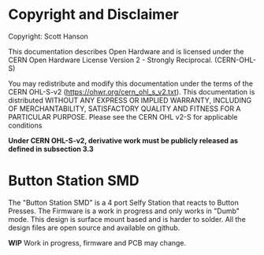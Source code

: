 # Copyright and Disclaimer
Copyright: Scott Hanson

This documentation describes Open Hardware and is licensed under the CERN Open Hardware License Version 2 - Strongly Reciprocal. (CERN-OHL-S)

You may redistribute and modify this documentation under the terms of the CERN OHL-S-v2 (https://ohwr.org/cern_ohl_s_v2.txt). This documentation is distributed WITHOUT ANY EXPRESS OR IMPLIED WARRANTY, INCLUDING OF MERCHANTABILITY, SATISFACTORY QUALITY AND FITNESS FOR A PARTICULAR PURPOSE. Please see the CERN OHL v2-S for applicable conditions

**Under CERN OHL-S-v2, derivative work must be publicly released as defined in subsection 3.3**

# Button Station SMD

The "Button Station SMD" is a 4 port Selfy Station that reacts to Button Presses. The Firmware is a work in progress and only works in "Dumb" mode. This design is surface mount based and is harder to solder. All the design files are open source and available on github.

**WIP** Work in progress, firmware and PCB may change.



